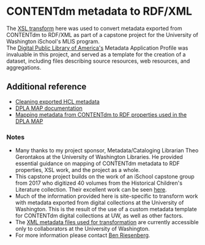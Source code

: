 # CONTENTdm metadata to RDF/XML  
The [XSL transform](CdmToRDFXML.xsl) here was used to convert metadata exported from CONTENTdm to RDF/XML as part of a capstone project for the University of Washington iSchool's MLIS program.  
The [Digital Public Library of America's](https://dp.la/) Metadata Application Profile was invaluable in this project, and served as a template for the creation of a dataset, including files describing source resources, web resources, and aggregations.

## Additional reference
- [Cleaning exported HCL metadata](HCLDataCleaning.md)
- [DPLA MAP documentation](https://pro.dp.la/hubs/metadata-application-profile)
- [Mapping metadata from CONTENTdm to RDF properties used in the DPLA MAP](https://docs.google.com/spreadsheets/d/1Pax7Z1V5FjiuATyD0Cv1RY24w4TKs3s7oQmEwMSy8aA/edit?usp=sharing)

### Notes
- Many thanks to my project sponsor, Metadata/Cataloging Librarian Theo Gerontakos at the University of Washington Libraries. He provided essential guidance on mapping of CONTENTdm metadata to RDF properties, XSL work, and the project as a whole.
- This capstone project builds on the work of an iSchool capstone group from 2017 who digitized 40 volumes from the Historical Children's Literature collection. Their excellent work can be seen [here](http://viclit.omeka.net/).
- Much of the information provided here is site-specific to transform work with metadata exported from digital collections at the University of Washington. This is the result of the use of a custom metadata template for CONTENTdm digital collections at UW, as well as other factors.
- The [XML metadata files used for transformation](https://drive.google.com/drive/folders/1rjP59ZSyDvuHaCIoyGJ1AYGPtrsKYHtC?usp=sharing) are currently accessible only to collaborators at the University of Washington.  
- For more information please contact [Ben Riesenberg](mailto:ries07@uw.edu).
